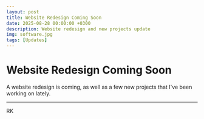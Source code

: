 ```yaml
---
layout: post
title: Website Redesign Coming Soon
date: 2025-08-28 00:00:00 +0300
description: Website redesign and new projects update
img: software.jpg
tags: [Updates]
---
```


# Website Redesign Coming Soon

A website redesign is coming, as well as a few new projects that I've been working on lately.

---
RK